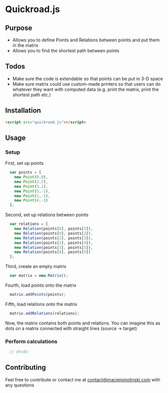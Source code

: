 # Quickroad.js

## Purpose

* Allows you to define Points and Relations between points and put them in the matrix
* Allows you to find the shortest path between points


## Todos

* Make sure the code is extendable so that points can be put in 3-D space
* Make sure matrix could use custom-made printers so that users can do whatever they want with computed data (e.g. print the matrix, print the shortest path etc.)

## Installation

``` html
<script src="quickroad.js"></script>
```

## Usage

### Setup

First, set up points

``` javascript
  var points = [
    new Point(0,0),
    new Point(2,2),
    new Point(3,1),
    new Point(5,-1),
    new Point(1,-1),
    new Point(4,-3)
  ];
```

Second, set up relations between points

``` javascript
  var relations = [
    new Relation(points[0], points[1]),
    new Relation(points[0], points[2]),
    new Relation(points[2], points[3]),
    new Relation(points[2], points[4]),
    new Relation(points[3], points[5]),
    new Relation(points[4], points[5])
  ];
```

Third, create an empty matrix

``` javascript
  var matrix = new Matrix();
```

Fourth, load points onto the matrix

``` javascript
  matrix.addPoints(points);
```

Fifth, load relations onto the matrix

``` javascript
  matrix.addRelations(relations);
```

Now, the matrix contains both points and relations. You can imagine this as dots on a matrix connected with straight lines (source -> target)

### Perform calculations

``` javascript
  // @todo
```

## Contributing
Feel free to contribute or contact me at contact@maciejsmolinski.com with any questions

